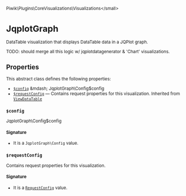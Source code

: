 <small>Piwik\Plugins\CoreVisualizations\Visualizations\</small>

JqplotGraph
===========

DataTable visualization that displays DataTable data in a JQPlot graph.

TODO: should merge all this logic w/ jqplotdatagenerator & 'Chart' visualizations.

Properties
----------

This abstract class defines the following properties:

- [`$config`](#$config) &mdash; JqplotGraph\Config$config
- [`$requestConfig`](#$requestconfig) &mdash; Contains request properties for this visualization. Inherited from [`ViewDataTable`](../../../../Piwik/Plugin/ViewDataTable.md)

<a name="$config" id="$config"></a>
<a name="config" id="config"></a>
### `$config`

JqplotGraph\Config$config

#### Signature

- It is a `JqplotGraph\Config` value.

<a name="$requestconfig" id="$requestconfig"></a>
<a name="requestConfig" id="requestConfig"></a>
### `$requestConfig`

Contains request properties for this visualization.

#### Signature

- It is a [`RequestConfig`](../../../../Piwik/ViewDataTable/RequestConfig.md) value.
